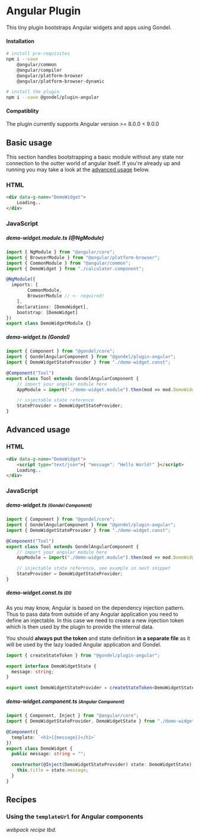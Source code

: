 # Angular Plugin

This tiny plugin bootstraps Angular widgets and apps using Gondel.  

#### Installation

```bash
# install pre-requisites
npm i --save
    @angular/common
    @angular/compiler
    @angular/platform-browser
    @angular/platform-browser-dynamic

# install the plugin
npm i --save @gondel/plugin-angular
```

#### Compatiblity

The plugin currently supports Angular version >= 8.0.0 < 9.0.0

## Basic usage

This section handles bootstrapping a basic module without any state nor connection to the outter world of angular itself. If you're already up and running you may take a look at the [advanced usage](#advanced-usage) below.

### HTML

```html
<div data-g-name="DemoWidget">
    Loading..
</div>
```

### JavaScript

##### demo-widget.module.ts (@NgModule)

```ts
import { NgModule } from "@angular/core";
import { BrowserModule } from "@angular/platform-browser";
import { CommonModule } from "@angular/common";
import { DemoWidget } from "./calculator.component";

@NgModule({
  imports: [
        CommonModule,
        BrowserModule // <- required!
    ],
    declarations: [DemoWidget],
    bootstrap: [DemoWidget]
})
export class DemoWidgetModule {}

```

##### demo-widget.ts (Gondel)

```ts
import { Component } from "@gondel/core";
import { GondelAngularComponent } from "@gondel/plugin-angular";
import { DemoWidgetStateProvider } from "./demo-widget.const";

@Component("Tool")
export class Tool extends GondelAngularComponent {
    // import your angular module here
    AppModule = import("./demo-widget.module").then(mod => mod.DemoWidgetModule);

    // injectable state reference
    StateProvider = DemoWidgetStateProvider;
}
```

## Advanced usage

### HTML

```html
<div data-g-name="DemoWidget">
    <script type="text/json">{ "message": "Hello World!" }</script>
    Loading..
</div>
```

### JavaScript

##### demo-widget.ts <small>(Gondel Component)</small>

```ts
import { Component } from "@gondel/core";
import { GondelAngularComponent } from "@gondel/plugin-angular";
import { DemoWidgetStateProvider } from "./demo-widget.const";

@Component("Tool")
export class Tool extends GondelAngularComponent {
    // import your angular module here
    AppModule = import("./demo-widget.module").then(mod => mod.DemoWidgetModule);

    // injectable state reference, see example in next snippet
    StateProvider = DemoWidgetStateProvider;
}
```

##### demo-widget.const.ts <small>(DI)</small>

As you may know, Angular is based on the dependency injection pattern. Thus to pass data
from outside of any Angular application you need to define an injectable. In this case 
we need to create a new injection token which is then used by the plugin to provide the
internal data.

You should **always put the token** and state definition **in a separate file** as it will be used by the lazy loaded Angular application and Gondel.

```ts
import { createStateToken } from "@gondel/plugin-angular";

export interface DemoWidgetState {
  message: string;
}

export const DemoWidgetStateProvider = createStateToken<DemoWidgetState>("demoWidgetState");
```

##### demo-widget.component.ts <small>(Angular Component)</small>

```ts
import { Component, Inject } from "@angular/core";
import { DemoWidgetStateProvider, DemoWidgetState } from "./demo-widget.const";

@Component({
  template: `<h1>{{message}}</h1>`
})
export class DemoWidget {
  public message: string = "";

  constructor(@Inject(DemoWidgetStateProvider) state: DemoWidgetState) {
    this.title = state.message;
  }
}
```

## Recipes

### Using the `templateUrl` for Angular components

*webpack recipe tbd.*
